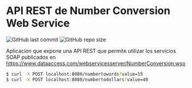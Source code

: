 # API REST de Number Conversion Web Service

![GitHub last commit](https://img.shields.io/github/last-commit/sanchezih/number-conversion-service-rest)
![GitHub repo size](https://img.shields.io/github/repo-size/sanchezih/number-conversion-service-rest)


Aplicacion que expone una API REST que permite utilizar los servicios SOAP publicados en https://www.dataaccess.com/webservicesserver/NumberConversion.wso

```bash
$ curl -X POST localhost:8080/numbertowords?value=15
$ curl -X POST localhost:8080/numbertodollars?value=40
```
